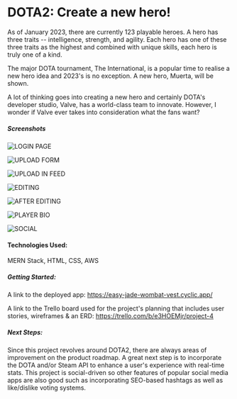 # DOTA2: Create a new hero!

As of January 2023, there are currently 123 playable heroes. A hero has three traits -- intelligence, strength, and agility. Each hero has one of these three traits as the highest and combined with unique skills, each hero is truly one of a kind.

The major DOTA tournament, The International, is a popular time to realise a new hero idea and 2023's is no exception. A new hero, Muerta, will be shown.

A lot of thinking goes into creating a new hero and certainly DOTA's developer studio, Valve, has a world-class team to innovate. However, I wonder if Valve ever takes into consideration what the fans want?

##### Screenshots

![LOGIN PAGE](https://i.imgur.com/6UG87qJ.png)

![UPLOAD FORM](https://i.imgur.com/2Xp5G94.png)

![UPLOAD IN FEED](https://i.imgur.com/mKRhYjY.png)

![EDITING](https://i.imgur.com/VWLBzpT.png)

![AFTER EDITING](https://i.imgur.com/Roc8y5W.png)

![PLAYER BIO](https://i.imgur.com/aC9DIFw.png)

![SOCIAL](https://i.imgur.com/Fex9Z70.png)

#### Technologies Used:

MERN Stack, HTML, CSS, AWS

##### Getting Started:

A link to the deployed app: https://easy-jade-wombat-vest.cyclic.app/

A link to the Trello board used for the project's planning that includes user stories, wireframes & an ERD: https://trello.com/b/e3HOEMjr/project-4

##### Next Steps:

Since this project revolves around DOTA2, there are always areas of improvement on the product roadmap. A great next step is to incorporate the DOTA and/or Steam API to enhance a user's experience with real-time stats. This project is social-driven so other features of popular social media apps are also good such as incorporating SEO-based hashtags as well as like/dislike voting systems.
